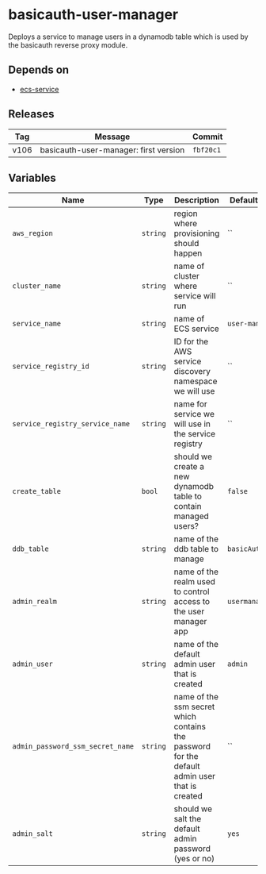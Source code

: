 basicauth-user-manager
======


Deploys a service to manage users in a dynamodb table which is used by the basicauth reverse proxy module.

Depends on
------

* [ecs-service](../ecs-service/README.md)



Releases
------

|Tag | Message | Commit|
--- | --- | ---
v106 | basicauth-user-manager: first version | `fbf20c1`

Variables
------

|Name | Type | Description | Default Value|
--- | --- | --- | ---
`aws_region` | `string` | region where provisioning should happen | ``
`cluster_name` | `string` | name of cluster where service will run | ``
`service_name` | `string` | name of ECS service | `user-manager`
`service_registry_id` | `string` | ID for the AWS service discovery namespace we will use | ``
`service_registry_service_name` | `string` | name for service we will use in the service registry | ``
`create_table` | `bool` | should we create a new dynamodb table to contain managed users? | `false`
`ddb_table` | `string` | name of the ddb table to manage | `basicAuthUsers`
`admin_realm` | `string` | name of the realm used to control access to the user manager app | `usermanager`
`admin_user` | `string` | name of the default admin user that is created | `admin`
`admin_password_ssm_secret_name` | `string` | name of the ssm secret which contains the password for the default admin user that is created | ``
`admin_salt` | `string` | should we salt the default admin password (yes or no) | `yes`

